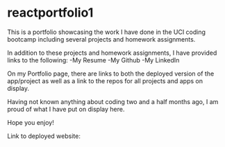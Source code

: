 # reactportfolio1

This is a portfolio showcasing the work I have done in the UCI coding bootcamp including several projects and homework assignments. 

In addition to these projects and homework assignments, I have provided links to the following:
-My Resume
-My Github
-My LinkedIn

On my Portfolio page, there are links to both the deployed version of the app/project as well as a link to the repos for all projects and apps on display. 

Having not known anything about coding two and a half months ago, I am proud of what I have put on display here. 

Hope you enjoy!

Link to deployed website: